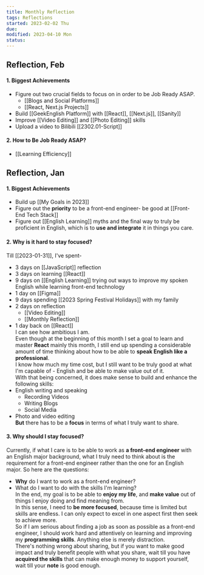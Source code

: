 ```yaml
---
title: Monthly Reflection
tags: Reflections  
started: 2023-02-02 Thu
due: 
modified: 2023-04-10 Mon
status: 
---
```

## Reflection, Feb
#### 1. Biggest Achievements
- Figure out two crucial fields to focus on in order to be Job Ready ASAP.
	- [[Blogs and Social Platforms]]
	- [[React, Next.js Projects]] 
- Build [[GeekEnglish Platform]] with [[React]], [[Next.js]], [[Sanity]]
- Improve [[Video Editing]] and [[Photo Editing]] skills
- Upload a video to Bilibili [[2302.01-Script]]
#### 2. How to Be Job Ready ASAP?
- [[Learning Efficiency]]
## Reflection, Jan
#### 1. Biggest Achievements
- Build up [[My Goals in 2023]]
- Figure out the **priority** to be a front-end engineer- be good at [[Front-End Tech Stack]]
- Figure out [[English Learning]] myths and the final way to truly be proficient in English, which is to **use and integrate** it in things you care.
#### 2. Why is it hard to stay focused?
Till [[2023-01-31]], I've spent- 
- 3 days on [[JavaScript]] reflection
- 3 days on learning [[React]]
- 9 days on [[English Learning]] trying out ways to improve my spoken English while learning front-end technology 
- 1 day on [[Figma]] 
- 9 days spending [[2023 Spring Festival Holidays]] with my family 
- 2 days on reflection
	- [[Video Editing]]
	- [[Monthly Reflection]] 
- 1 day back on [[React]]  
I can see how ambitious I am.  
Even though at the beginning of this month I set a goal to learn and master **React** mainly this month, I still end up spending a considerable amount of time thinking about how to be able to **speak English like a professional**.  
I know how much my time cost, but I still want to be truly good at what I'm capable of - English and be able to make value out of  it.  
With that being concerned, it does make sense to build and enhance the following skills:
- English writing and speaking
	- Recording Videos  
	- Writing Blogs
	- Social Media
- Photo and video editing  
**But** there has to be a **focus** in terms of what I truly want to share.  
#### 3. Why should I stay focused?
Currently, if what I care is to be able to work as **a front-end engineer** with an English major background, what I truly need to think about is the requirement for a front-end engineer rather than the one for an English major. So here are the questions:
- **Why** do I want to work as a front-end engineer? 
- What do I want to do with the skills I'm learning?  
In the end, my goal is to be able to **enjoy my life**, and **make value** out of things I enjoy doing and find meaning from.  
In this sense, I need to **be more focused**, because time is limited but skills are endless. I can only expect to excel in one aspect first then seek to achieve more.  
So if I am serious about finding a job as soon as possible as a front-end engineer, I should work hard and attentively on learning and improving my **programming skills**. Anything else is merely distraction.  
There's nothing wrong about sharing, but if you want to make good impact and truly benefit people with what you share, wait till you have **acquired the skills** that can make enough money to support yourself, wait till your **note** is good enough.